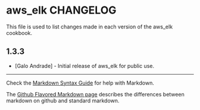 # aws_elk CHANGELOG

This file is used to list changes made in each version of the aws_elk cookbook.

## 1.3.3
- [Galo Andrade] - Initial release of aws_elk for public use.

- - -
Check the [Markdown Syntax Guide](http://daringfireball.net/projects/markdown/syntax) for help with Markdown.

The [Github Flavored Markdown page](http://github.github.com/github-flavored-markdown/) describes the differences between markdown on github and standard markdown.

